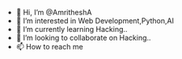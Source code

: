 - 👋 Hi, I’m @AmritheshA
- 👀 I’m interested in Web Development,Python,AI
- 🌱 I’m currently learning Hacking..
- 💞️ I’m looking to collaborate on Hacking..
- 📫 How to reach me 

<!---
AmritheshA/AmritheshA is a ✨ special ✨ repository because its `README.md` (this file) appears on your GitHub profile.
You can click the Preview link to take a look at your changes.
--->
